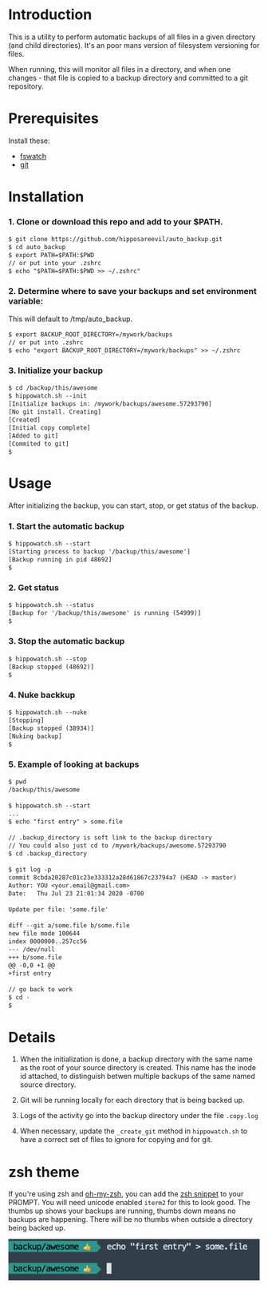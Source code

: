 # Introduction

This is a utility to perform automatic backups of all files in a given directory (and child directories). It's an poor mans version of filesystem versioning for files.

When running, this will monitor all files in a directory, and when one changes - that file is copied to a backup directory and committed to a git repository.

# Prerequisites

Install these:

* [fswatch](https://github.com/emcrisostomo/fswatch)
* [git](https://git-scm.com/downloads)

# Installation

### 1. Clone or download this repo and add to your $PATH.


    $ git clone https://github.com/hipposareevil/auto_backup.git
    $ cd auto_backup
    $ export PATH=$PATH:$PWD
    // or put into your .zshrc
    $ echo "$PATH=$PATH:$PWD >> ~/.zshrc"

### 2. Determine where to save your backups and set environment variable:
This will default to /tmp/auto_backup.


    $ export BACKUP_ROOT_DIRECTORY=/mywork/backups
    // or put into .zshrc
    $ echo "export BACKUP_ROOT_DIRECTORY=/mywork/backups" >> ~/.zshrc

### 3. Initialize your backup


    $ cd /backup/this/awesome
    $ hippowatch.sh --init
    [Initialize backups in: /mywork/backups/awesome.57293790]
    [No git install. Creating]
    [Created]
    [Initial copy complete]
    [Added to git]
    [Commited to git]
    $


# Usage

After initializing the backup, you can start, stop, or get status of the backup.

### 1. Start the automatic backup


    $ hippowatch.sh --start
    [Starting process to backup '/backup/this/awesome']
    [Backup running in pid 48692]
    $

### 2. Get status


    $ hippowatch.sh --status
    [Backup for '/backup/this/awesome' is running (54999)]
    $

### 3. Stop the automatic backup 


    $ hippowatch.sh --stop
    [Backup stopped (48692)]
    $


### 4. Nuke backkup


    $ hippowatch.sh --nuke
    [Stopping]
    [Backup stopped (38934)]
    [Nuking backup]
    $



### 5. Example of looking at backups


    $ pwd
    /backup/this/awesome

    $ hippowatch.sh --start
    ...
    $ echo "first entry" > some.file

    // .backup_directory is soft link to the backup directory
    // You could also just cd to /mywork/backups/awesome.57293790
    $ cd .backup_directory

    $ git log -p
    commit 8cbda20287c01c23e333312a28d61867c23794a7 (HEAD -> master)
    Author: YOU <your.email@gmail.com>
    Date:   Thu Jul 23 21:01:34 2020 -0700

    Update per file: 'some.file'

    diff --git a/some.file b/some.file
    new file mode 100644
    index 0000000..257cc56
    --- /dev/null
    +++ b/some.file
    @@ -0,0 +1 @@
    +first entry

    // go back to work
    $ cd -
    $ 



# Details

1. When the initialization is done, a backup directory with the same name as the root of your source directory is created. This name has the inode id attached, to distinguish betwen multiple backups of the same named source directory.

2. Git will be running locally for each directory that is being backed up.

3. Logs of the activity go into the backup directory under the file `.copy.log`

4. When necessary, update the `_create_git` method in `hippowatch.sh` to have a correct set of files to ignore for copying and for git.


# zsh theme

If you're using zsh and [oh-my-zsh](https://ohmyz.sh/), you can add the [zsh snippet](https://github.com/hipposareevil/auto_backup/blob/master/zsh/theme-snippet) to your PROMPT. You will need unicode enabled `iterm2` for this to look good. The thumbs up shows your backups are running, thumbs down means no backups are happening.  There will be no thumbs when outside a directory being backed up.

![zsh example](https://github.com/hipposareevil/auto_backup/blob/master/images/first.entry.png)

